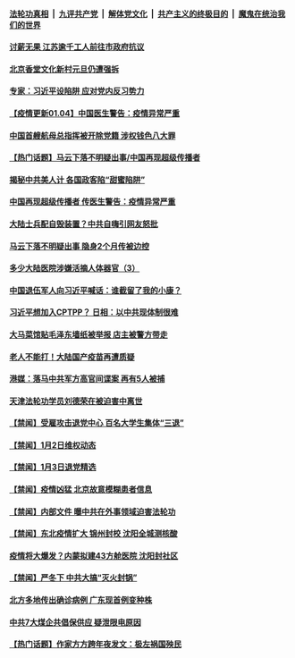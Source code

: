 

####  [法轮功真相](../../../../basic/blob/master/README.md?t=01042231) &nbsp;|&nbsp; [九评共产党](../../../../9ping.md/blob/master/README.md?t=01042231) &nbsp;|&nbsp; [解体党文化](../../../../jtdwh.md/blob/master/README.md?t=01042231)  &nbsp;|&nbsp; [共产主义的终极目的](../../../../gczydzjmd.md/blob/master/README.md?t=01042231) &nbsp;|&nbsp; [魔鬼在统治我们的世界](../../../../mgztzwmdsj.md/blob/master/README.md?t=01042231) 

#### [讨薪无果 江苏逾千工人前往市政府抗议](../pages/prog204/a103024374.md?t=01042231) 

#### [北京香堂文化新村元旦仍遭强拆](../pages/prog204/a103024376.md?t=01042231) 

#### [专家：习近平设陷阱 应对党内反习势力](../pages/prog204/a103024339.md?t=01042231) 

#### [【疫情更新01.04】中国医生警告：疫情异常严重](../pages/prog204/a103020001.md?t=01042231) 

#### [中国首艘航母总指挥被开除党籍 涉权钱色八大罪](../pages/prog204/a103024349.md?t=01042231) 

#### [【热门话题】马云下落不明疑出事/中国再现超级传播者](../pages/prog204/a103024291.md?t=01042231) 

#### [揭秘中共美人计 各国政客陷“甜蜜陷阱”](../pages/prog204/a103024285.md?t=01042231) 

#### [中国再现超级传播者 传医生警告：疫情异常严重](../pages/prog204/a103024270.md?t=01042231) 

#### [大陆士兵配自毁装置？中共自嗨引网友怒批](../pages/prog204/a103024259.md?t=01042231) 

#### [马云下落不明疑出事 隐身2个月传被边控](../pages/prog204/a103024239.md?t=01042231) 

#### [多少大陆医院涉嫌活摘人体器官（3）](../pages/prog204/a103024215.md?t=01042231) 

#### [中国退伍军人向习近平喊话：谁截留了我的小康？](../pages/prog204/a103024135.md?t=01042231) 

#### [习近平想加入CPTPP？ 日相：以中共现体制很难](../pages/prog204/a103024119.md?t=01042231) 

#### [大马菜馆贴毛泽东墙纸被举报 店主被警方带走](../pages/prog204/a103024092.md?t=01042231) 


#### [老人不能打！大陆国产疫苗再遭质疑](../pages/prog204/a103024062.md?t=01042231) 

#### [港媒：落马中共军方高官间谍案 再有5人被捕](../pages/prog204/a103024037.md?t=01042231) 

#### [天津法轮功学员刘德荣在被迫害中离世](../pages/prog204/a103024051.md?t=01042231) 

#### [【禁闻】受雇攻击退党中心 百名大学生集体“三退”](../pages/prog204/a103023938.md?t=01042231) 


#### [【禁闻】1月2日维权动态](../pages/prog204/a103024019.md?t=01042231) 

#### [【禁闻】1月3日退党精选](../pages/prog204/a103023989.md?t=01042231) 

#### [【禁闻】疫情凶猛 北京故意模糊患者信息](../pages/prog204/a103023958.md?t=01042231) 

#### [【禁闻】内部文件 曝中共在外事领域迫害法轮功](../pages/prog204/a103023922.md?t=01042231) 

#### [【禁闻】东北疫情扩大 锦州封校 沈阳全城测核酸](../pages/prog204/a103023928.md?t=01042231) 

#### [疫情将大爆发？内蒙拟建43方舱医院 沈阳封社区](../pages/prog204/a103023885.md?t=01042231) 

#### [【禁闻】严冬下 中共大搞“灭火封锅”](../pages/prog204/a103023935.md?t=01042231) 

#### [北方多地传出确诊病例 广东现首例变种株](../pages/prog204/a103023850.md?t=01042231) 

#### [中共7大煤企共倡保供应 疑泄限电原因](../pages/prog204/a103023834.md?t=01042231) 

#### [【热门话题】作家方方跨年夜发文：极左祸国殃民](../pages/prog204/a103023702.md?t=01042231) 

